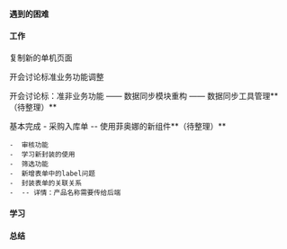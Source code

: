 #### 遇到的困难

#### 工作

复制新的单机页面

开会讨论标准业务功能调整

开会讨论标：准非业务功能 ——  数据同步模块重构 —— 数据同步工具管理**（待整理）**

基本完成 - 采购入库单 -- 使用菲奥娜的新组件**（待整理）**

	-  审核功能
	-  学习新封装的使用
	-  筛选功能
	-  新增表单中的label问题
	-  封装表单的关联关系
	-  -- 详情：产品名称需要传给后端

#### 学习

#### 总结
